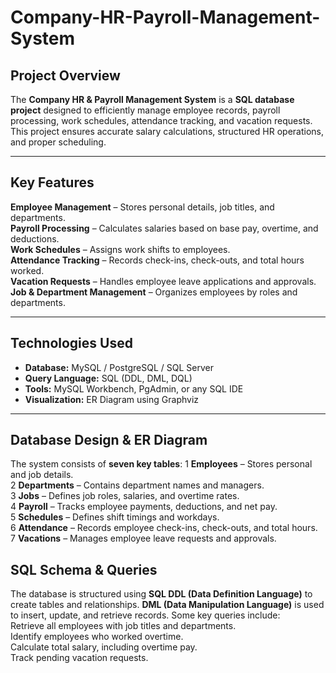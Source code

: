 # Company-HR-Payroll-Management-System



##  Project Overview
The **Company HR & Payroll Management System** is a **SQL database project** designed to efficiently manage employee records, payroll processing, work schedules, attendance tracking, and vacation requests. This project ensures accurate salary calculations, structured HR operations, and proper scheduling.

---

##  Key Features
**Employee Management** – Stores personal details, job titles, and departments.  
 **Payroll Processing** – Calculates salaries based on base pay, overtime, and deductions.  
 **Work Schedules** – Assigns work shifts to employees.  
 **Attendance Tracking** – Records check-ins, check-outs, and total hours worked.  
 **Vacation Requests** – Handles employee leave applications and approvals.  
 **Job & Department Management** – Organizes employees by roles and departments.  

---

##  Technologies Used
- **Database:** MySQL / PostgreSQL / SQL Server  
- **Query Language:** SQL (DDL, DML, DQL)  
- **Tools:** MySQL Workbench, PgAdmin, or any SQL IDE  
- **Visualization:** ER Diagram using Graphviz  

---

##  Database Design & ER Diagram
The system consists of **seven key tables**:
1️ **Employees** – Stores personal and job details.  
2️ **Departments** – Contains department names and managers.  
3️ **Jobs** – Defines job roles, salaries, and overtime rates.  
4️ **Payroll** – Tracks employee payments, deductions, and net pay.  
5️ **Schedules** – Defines shift timings and workdays.  
6️ **Attendance** – Records employee check-ins, check-outs, and total hours.  
7️ **Vacations** – Manages employee leave requests and approvals.  



##  SQL Schema & Queries
The database is structured using **SQL DDL (Data Definition Language)** to create tables and relationships. **DML (Data Manipulation Language)** is used to insert, update, and retrieve records. Some key queries include:  
 Retrieve all employees with job titles and departments.  
 Identify employees who worked overtime.  
 Calculate total salary, including overtime pay.  
 Track pending vacation requests.  






